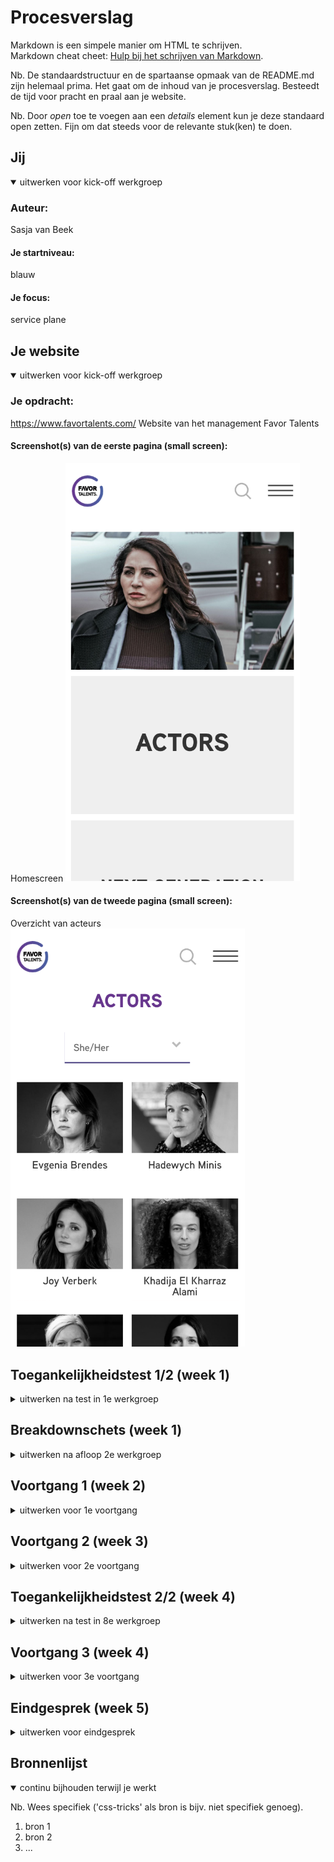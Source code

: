 # Procesverslag

Markdown is een simpele manier om HTML te schrijven.  
Markdown cheat cheet: [Hulp bij het schrijven van Markdown](https://github.com/adam-p/markdown-here/wiki/Markdown-Cheatsheet).

Nb. De standaardstructuur en de spartaanse opmaak van de README.md zijn helemaal prima. Het gaat om de inhoud van je procesverslag. Besteedt de tijd voor pracht en praal aan je website.

Nb. Door _open_ toe te voegen aan een _details_ element kun je deze standaard open zetten. Fijn om dat steeds voor de relevante stuk(ken) te doen.

## Jij

<details open>
  <summary>uitwerken voor kick-off werkgroep</summary>

### Auteur:

Sasja van Beek

#### Je startniveau:

blauw

#### Je focus:

service plane

</details>

## Je website

<details open>
  <summary>uitwerken voor kick-off werkgroep</summary>

### Je opdracht:

https://www.favortalents.com/
Website van het management Favor Talents

#### Screenshot(s) van de eerste pagina (small screen):

Homescreen
<img src="images/screenshotsmalleenscreen.png" width="375px" alt="omschrijving van de pagina">

#### Screenshot(s) van de tweede pagina (small screen):

Overzicht van acteurs
<img src="images/screenshotsmalltweescreen.png" width="375px" alt="omschrijving van de pagina">

</details>

## Toegankelijkheidstest 1/2 (week 1)

<details>
  <summary>uitwerken na test in 1e werkgroep</summary>

### Bevindingen

Lijst met je bevindingen die in de test naar voren kwamen:

Tijdens het testen van de toegankelijkheid van de website: ‘https://www.favortalents.com/’ ben ik erachter gekomen dat deze website niet toegankelijk is voor mensen met een beperking.

#### Screenreader

Hier korte omschrijving (met indien nodig afbeeldingen)

- De header wordt niet opgemerkt door de screenreader, zo weten blinde mensen dus niet dat er een logo, zoek-icon en hamburger menu staat.
- De afbeeldingen bevatten geen alt-tekst en zo weten blinden dus niet dat er een afbeelding staat en wat er op deze afbeelding te zien is.
- De linkjes in de unordered list bevatten ook geen alt-tekst. De screen reader laat blinden mensen dus alleen weten dat er een link is maar niet waar de gebruiker uit zal komen als hij of zij op de link klikt.
- De paragrafen worden wel goed voorgelezen door de screenreader. Alle tekst is per zin in een paragraaf gezet.
- De social media icons worden goed voorgelezen door de screenreader.

---

- De filteropties worden goed voorgelezen door de screenreader.
  De linkjes met daarin een afbeelding en een h3 worden niet opgemerkt door de screenreader.

Hier een omschrijving van hoe het opgelost kan worden (met indien nodig afbeeldingen)

- Er moet altijd worden toegevoegd bij het logo, zoek-icon en hamburgermenu en ook bij de afbeeldingen en linkjes.
- Er moet per link worden aangegeven wat er op de afbeelding is te zien en welke tekst er onder de afbeelding staat zodat de gebruiker weet waar hij of zij naartoe gaat als hij of zij op de link klikt.

#### Muis en Toetsenbord

Hier korte omschrijving (met indien nodig afbeeldingen)

- Alles is met de muis te navigeren.
- De website is niet toegankelijk voor toetsenborden, er gebeurt simpelweg niet als er op de tab wordt gedrukt.
- Ook zijn er geen steeds uitgewerkt.

Hier een omschrijving van hoe het opgelost kan worden (met indien nodig afbeeldingen)

- Een oplossing hiervoor zou zijn om alles netjes semantisch precies te labelen en te nesten.

#### Motoriek (shocks, elastiekjes)

Hier korte omschrijving (met indien nodig afbeeldingen)

- De vlak verdeling op de website is groot en dit maakt het toegankelijk voor mensen met een beperking in hun motoriek. als er bijvoorbeeld makkelijk uitschieten is het vlak zo groot dat en klik verder op In het scherm dezelfde functie heeft.

Hier een omschrijving van hoe het opgelost kan worden (met indien nodig afbeeldingen)

#### Visueel (brillen, contrast, kleurenblind, dark/light).

Hier korte omschrijving (met indien nodig afbeeldingen)

- De site is niet goed te lezen in hoog contrast.
- De site bevat geen dark modus.
- Dus bevat geen kleurenblind opties.

Hier een omschrijving van hoe het opgelost kan worden (met indien nodig afbeeldingen)

- Dit kan worden opgelost door een visueel beperkt toegankelijke website bouwen. een goed begin is om een dark-modus versie uit te werken.

</details>

## Breakdownschets (week 1)

<details>
  <summary>uitwerken na afloop 2e werkgroep</summary>

### de hele pagina:

  <img src="images/bdshome.png" width="375px" alt="breakdown van de hele pagina">

### dynamisch deel (bijv menu):

  <img src="images/menu.png" width="375px" alt="breakdown van een dynamisch deel">

### wellicht nog een dynamisch deel (bijv filter):

  <img src="images/actors.png" width="375px" alt="breakdown van nog een dynamisch deel">

</details>

## Voortgang 1 (week 2)

<details>
  <summary>uitwerken voor 1e voortgang</summary>

### Stand van zaken

hier dit ging goed & dit was lastig (neem ook screenshots op van delen van je website en code)

### Agenda voor meeting

samen met je groepje opstellen

| student 1      | student 2          | student 3    | student 4        |
| -------------- | ------------------ | ------------ | ---------------- |
| dit bespreken  | en dit             | en ik dit    | en dan ik dat    |
| en dat ook nog | dit als er tijd is | nog een punt | dit wil ik zeker |
| ...            | ...                | ...          | ...              |

### Verslag van meeting

hier na afloop snel de uitkomsten van de meeting vastleggen

- punt 1
- punt 2
- nog een punt
- ...

</details>

## Voortgang 2 (week 3)

<details>
  <summary>uitwerken voor 2e voortgang</summary>

### Stand van zaken

hier dit ging goed & dit was lastig (neem ook screenshots op van delen van je website en code)

### Agenda voor meeting

samen met je groepje opstellen

| student 1      | student 2          | student 3    | student 4        |
| -------------- | ------------------ | ------------ | ---------------- |
| dit bespreken  | en dit             | en ik dit    | en dan ik dat    |
| en dat ook nog | dit als er tijd is | nog een punt | dit wil ik zeker |
| ...            | ...                | ...          | ...              |

### Verslag van meeting

hier na afloop snel de uitkomsten van de meeting vastleggen

- punt 1
- punt 2
- nog een punt
- ...

</details>

## Toegankelijkheidstest 2/2 (week 4)

<details>
  <summary>uitwerken na test in 8e werkgroep</summary>

### Bevindingen

Lijst met je bevindingen die in de test naar voren kwamen (geef ook aan wat er verbeterd is):

#### Screenreader

Hier korte omschrijving (met indien nodig afbeeldingen)

Hier een omschrijving van hoe het opgelost kan worden (met indien nodig afbeeldingen)

#### Muis en Toetsenbord

Hier korte omschrijving (met indien nodig afbeeldingen)

Hier een omschrijving van hoe het opgelost kan worden (met indien nodig afbeeldingen)

#### Motoriek (shocks, elastiekjes)

Hier korte omschrijving (met indien nodig afbeeldingen)

Hier een omschrijving van hoe het opgelost kan worden (met indien nodig afbeeldingen)

#### Visueel (brillen, contrast, kleurenblind, dark/light).

Hier korte omschrijving (met indien nodig afbeeldingen)

Hier een omschrijving van hoe het opgelost kan worden (met indien nodig afbeeldingen)

</details>

## Voortgang 3 (week 4)

<details>
  <summary>uitwerken voor 3e voortgang</summary>

### Stand van zaken

hier dit ging goed & dit was lastig (neem ook screenshots op van delen van je website en code)

### Agenda voor meeting

samen met je groepje opstellen

| student 1      | student 2          | student 3    | student 4        |
| -------------- | ------------------ | ------------ | ---------------- |
| dit bespreken  | en dit             | en ik dit    | en dan ik dat    |
| en dat ook nog | dit als er tijd is | nog een punt | dit wil ik zeker |
| ...            | ...                | ...          | ...              |

### Verslag van meeting

hier na afloop snel de uitkomsten van de meeting vastleggen

- punt 1
- punt 2
- nog een punt
- ...

</details>

## Eindgesprek (week 5)

<details>
  <summary>uitwerken voor eindgesprek</summary>

### Je uitkomst - karakteristiek screenshots:

  <img src="readme-images/dummy-plaatje.jpg" width="375px" alt="uitomst opdracht 1">

### Dit ging goed/Heb ik geleerd:

Korte omschrijving met plaatjes

  <img src="readme-images/dummy-plaatje.jpg" width="375px" alt="top">

### Dit was lastig/Is niet gelukt:

Korte omschrijving met plaatjes

  <img src="readme-images/dummy-plaatje.jpg" width="375px" alt="bummer">
</details>

## Bronnenlijst

<details open>
  <summary>continu bijhouden terwijl je werkt</summary>

Nb. Wees specifiek ('css-tricks' als bron is bijv. niet specifiek genoeg).

1. bron 1
2. bron 2
3. ...

</details>
